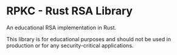 # RPKC - Rust RSA Library
An educational RSA implementation in Rust.


This library is for educational purposes and should not be used in production or for any security-critical applications.
